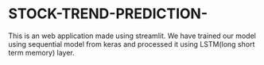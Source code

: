 # STOCK-TREND-PREDICTION-
This is an web application made using streamlit. 
We have trained our model using sequential model from keras and processed it using LSTM(long short term memory) layer.
